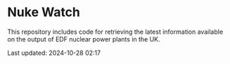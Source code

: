 # Nuke Watch

This repository includes code for retrieving the latest information available on the output of EDF nuclear power plants in the UK.

Last updated: 2024-10-28 02:17